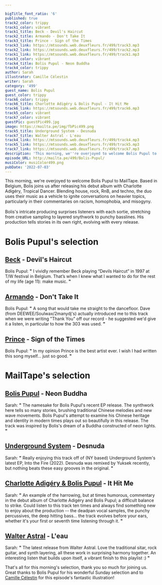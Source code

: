 ```yaml
---

bigTitle_font_ratio: '6'
published: true
track2_color: trippy
track1_color: vibrant
track1_title: Beck - Devil's Haircut
track2_title: Armando - Don't Take It
track3_title: Prince - Sign of the Times
track3_link: https://mtsounds.web.deuxfleurs.fr/499/track3.mp3
track2_link: https://mtsounds.web.deuxfleurs.fr/499/track2.mp3
track1_link: https://mtsounds.web.deuxfleurs.fr/499/track1.mp3
track3_color: vibrant
track4_title: Bolis Pupul - Neon Buddha
track4_color: trippy
author: Sarah
illustrator: Camille Célestin
writer: Sarah
category: '499'
guest_name: Bolis Pupul
guest_color: trippy
track6_color: trippy
track6_title: Charlotte Adigéry & Bolis Pupul - It Hit Me
track6_link: https://mtsounds.web.deuxfleurs.fr/499/track6.mp3
track5_color: vibrant
track7_color: vibrant
guestPic: guestPic499.jpg
image: https://mailta.pe/img/fbPic499.png
track5_title: Underground System - Desnuda
track7_title: Walter Astral - L'eau
track4_link: https://mtsounds.web.deuxfleurs.fr/499/track4.mp3
track5_link: https://mtsounds.web.deuxfleurs.fr/499/track5.mp3
track7_link: https://mtsounds.web.deuxfleurs.fr/499/track7.mp3
description: 'This morning, we''re overjoyed to welcome Bolis Pupul to MailTape. Based in Belgium, Bolis joins us after releasing his debut album with Charlotte Adigéry, Tropical Dancer. Blending house, rock, RnB, and techno, the duo uses their music as a vehicle to ignite conversations on heavier topics, particularly in their commentaries on racism, homophobia, and mysogyny. '
episode_URL: http://mailta.pe/499/Bolis-Pupul/
musiColor: musiColor499.png
pubDate: '2022-07-03'
---
```

 This morning, we're overjoyed to welcome Bolis Pupul to MailTape. Based in Belgium, Bolis joins us after releasing his debut album with Charlotte Adigéry, Tropical Dancer. Blending house, rock, RnB, and techno, the duo uses their music as a vehicle to ignite conversations on heavier topics, particularly in their commentaries on racism, homophobia, and misogyny.
    <br><br>
Bolis's intricate producing surprises listeners with each sortie, stretching from creative sampling to layered snythwork to punchy basslines. His production tells stories in its own right, evolving with every release. 


# Bolis Pupul's selection

## [Beck](https://www.beck.com/) - Devil's Haircut
Bolis Pupul: **"** I vividly remember Beck playing “Devils Haircut” in 1997 at T/W festival in Belgium. That’s when I knew what I wanted to do for the rest of my life (age 11): make music. **"** 

## [Armando](https://www.discogs.com/artist/870-Armando) - Don't Take It
Bolis Pupul: **"** A song that would take me straight to the dancefloor. Dave (from DEEWEE/Soulwax/2manydj's) actually introduced me to this track when we were writing "Thank You" off our record - he suggested we'd give it a listen, in particular to how the 303 was used. **"** 

## [Prince](https://www.officialprincemusic.com/) - Sign of the Times
Bolis Pupul: **"** In my opinion Prince is the best artist ever. I wish I had written this song myself... just so good. **"** 

# MailTape's selection

## [Bolis Pupul](https://bolispupul.bandcamp.com/album/neon-buddha) - Neon Buddha
Sarah: **"** The namesake for Bolis Pupul's recent EP release. The synthwork here tells so many stories, brushing traditional Chinese melodies and new wave movements. Bolis Pupul's attempt to examine his Chinese heritage and identity in modern times plays out so beautifully in this release. The track was inspired by Bolis's dream of a Buddha constructed of neon lights. **"** 

## [Underground System](https://heavenlysweetness.bandcamp.com/album/into-the-fire-ep) - Desnuda
Sarah: **"** Really enjoying this track off of (NY based) Underground System's latest EP, Into the Fire (2022). Desnuda was remixed by Yuksek recently, but nothing beats these easy grooves in the original. **"** 

## [Charlotte Adigéry & Bolis Pupul](https://charlotteandbolis.com/) - It Hit Me
Sarah: **"** An example of the harrowing, but at times humorous, commentary in the debut album of Charlotte Adigéry and Bolis Pupul; a difficult balance to strike. Could listen to this track ten times and always find something new to enjoy about the production -- the deadpan vocal samples, the punchy percussives, the deep hitting bass... the track evolves before your ears, whether it's your first or seventh time listening through it. **"** 

## [Walter Astral](https://morsels.website/) - L'eau
Sarah: **"** The latest release from Walter Astral. Love the traditional sitar, rock guitar, and synth layering, all these work in surprising harmony together. An interesting listen that builds upon itself, a vibrant finish to this playlist :) **"** 

That's all for this morning's selection, thank you so much for joining us. Great thanks to Bolis Pupul for his wonderful Sunday selection and to [Camille Célestin](https://www.instagram.com/bravocamo/?hl=en) for this episode's fantastic illustration!
